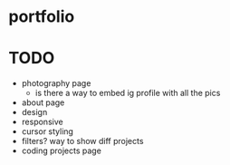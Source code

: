 # portfolio

# TODO
- photography page
    - is there a way to embed ig profile with all the pics
- about page
- design
- responsive
- cursor styling
- filters? way to show diff projects
- coding projects page
